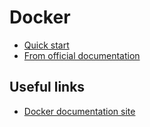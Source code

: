 # Docker #

* [Quick start](quick-start/README.md)
* [From official documentation](official/README.md)

## Useful links ##

* [Docker documentation site](https://docs.docker.com/)

